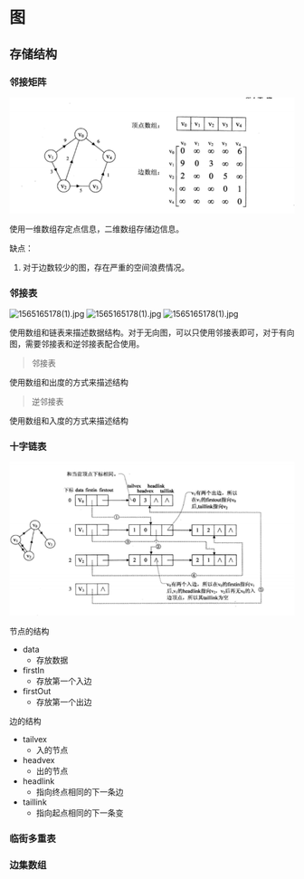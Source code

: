 # 图

## 存储结构

### 邻接矩阵

![22](./images/1565165049(1).jpg)

使用一维数组存定点信息，二维数组存储边信息。

缺点：

1. 对于边数较少的图，存在严重的空间浪费情况。

### 邻接表

![1565165178(1).jpg](./images./1565165178(1).jpg)
![1565165178(1).jpg](./images./1565165213(1).jpg)
![1565165178(1).jpg](./images./1565165438(1).jpg)

使用数组和链表来描述数据结构。对于无向图，可以只使用邻接表即可，对于有向图，需要邻接表和逆邻接表配合使用。

> 邻接表

使用数组和出度的方式来描述结构

> 逆邻接表

使用数组和入度的方式来描述结构

### 十字链表

![](./images/1565165473(1).jpg)

节点的结构

- data
  - 存放数据
- firstIn
  - 存放第一个入边
- firstOut
  - 存放第一个出边

边的结构

- tailvex
  - 入的节点
- headvex
  - 出的节点
- headlink
  - 指向终点相同的下一条边
- taillink
  - 指向起点相同的下一条变

### 临街多重表

### 边集数组